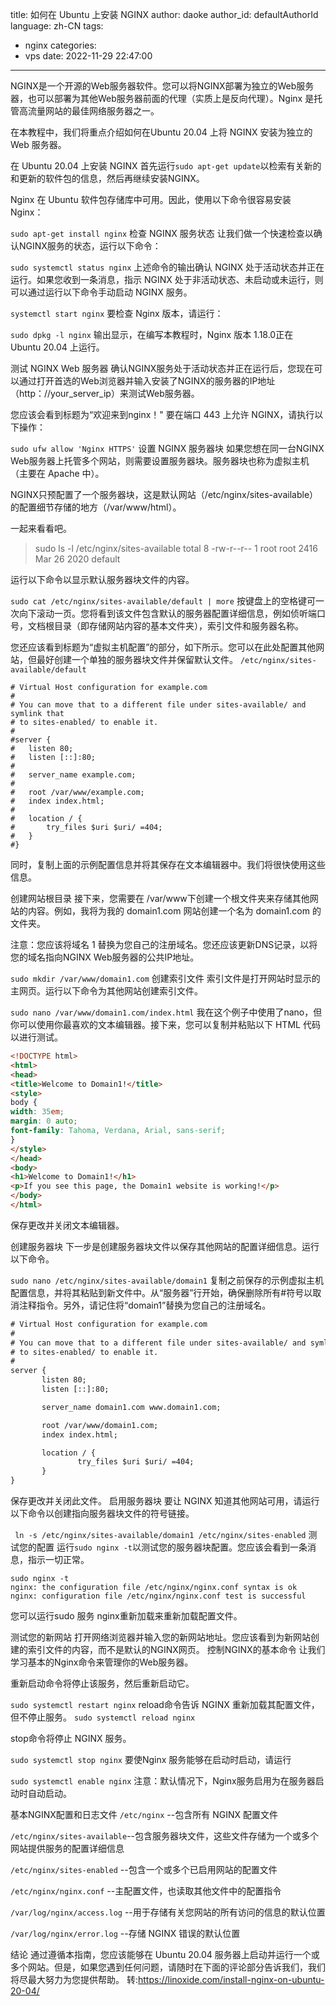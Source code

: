 title: 如何在 Ubuntu 上安装 NGINX
author: daoke
author_id: defaultAuthorId
language: zh-CN
tags:
  - nginx
categories:
  - vps
date: 2022-11-29 22:47:00
---
NGINX是一个开源的Web服务器软件。您可以将NGINX部署为独立的Web服务器，也可以部署为其他Web服务器前面的代理（实质上是反向代理）。Nginx 是托管高流量网站的最佳网络服务器之一。

在本教程中，我们将重点介绍如何在Ubuntu 20.04 上将 NGINX 安装为独立的 Web 服务器。

在 Ubuntu 20.04 上安装 NGINX
首先运行`sudo apt-get update`以检索有关新的和更新的软件包的信息，然后再继续安装NGINX。

Nginx 在 Ubuntu 软件包存储库中可用。因此，使用以下命令很容易安装 Nginx：

`sudo apt-get install nginx`
检查 NGINX 服务状态
让我们做一个快速检查以确认NGINX服务的状态，运行以下命令：

`sudo systemctl status nginx`
上述命令的输出确认 NGINX 处于活动状态并正在运行。如果您收到一条消息，指示 NGINX 处于非活动状态、未启动或未运行，则可以通过运行以下命令手动启动 NGINX 服务。

`systemctl start nginx`
要检查 Nginx 版本，请运行：

`sudo dpkg -l nginx`
输出显示，在编写本教程时，Nginx 版本 1.18.0正在 Ubuntu 20.04 上运行。

测试 NGINX Web 服务器
确认NGINX服务处于活动状态并正在运行后，您现在可以通过打开首选的Web浏览器并输入安装了NGINX的服务器的IP地址（http：//your_server_ip）来测试Web服务器。

您应该会看到标题为“欢迎来到nginx！"
要在端口 443 上允许 NGINX，请执行以下操作：

`sudo ufw allow 'Nginx HTTPS'`
设置 NGINX 服务器块
如果您想在同一台NGINX Web服务器上托管多个网站，则需要设置服务器块。服务器块也称为虚拟主机（主要在 Apache 中）。

NGINX只预配置了一个服务器块，这是默认网站（/etc/nginx/sites-available）的配置细节存储的地方（/var/www/html）。

一起来看看吧。
> sudo ls -l /etc/nginx/sites-available
total 8
-rw-r--r-- 1 root root 2416 Mar 26  2020 default

运行以下命令以显示默认服务器块文件的内容。

`sudo cat /etc/nginx/sites-available/default | more`
按键盘上的空格键可一次向下滚动一页。您将看到该文件包含默认的服务器配置详细信息，例如侦听端口号，文档根目录（即存储网站内容的基本文件夹），索引文件和服务器名称。

您还应该看到标题为“虚拟主机配置”的部分，如下所示。您可以在此处配置其他网站，但最好创建一个单独的服务器块文件并保留默认文件。
`/etc/nginx/sites-available/default`
```
# Virtual Host configuration for example.com
#
# You can move that to a different file under sites-available/ and symlink that
# to sites-enabled/ to enable it.
#
#server {
#	listen 80;
#	listen [::]:80;
#
#	server_name example.com;
#
#	root /var/www/example.com;
#	index index.html;
#
#	location / {
#		try_files $uri $uri/ =404;
#	}
#}
```
同时，复制上面的示例配置信息并将其保存在文本编辑器中。我们将很快使用这些信息。

创建网站根目录
接下来，您需要在 /var/www下创建一个根文件夹来存储其他网站的内容。例如，我将为我的 domain1.com 网站创建一个名为 domain1.com 的文件夹。

注意：您应该将域名 1 替换为您自己的注册域名。您还应该更新DNS记录，以将您的域名指向NGINX Web服务器的公共IP地址。

`sudo mkdir /var/www/domain1.com`
创建索引文件
索引文件是打开网站时显示的主网页。运行以下命令为其他网站创建索引文件。

`sudo nano /var/www/domain1.com/index.html`
我在这个例子中使用了nano，但你可以使用你最喜欢的文本编辑器。接下来，您可以复制并粘贴以下 HTML 代码以进行测试。
```html
<!DOCTYPE html>
<html>
<head>
<title>Welcome to Domain1!</title>
<style>
body {
width: 35em;
margin: 0 auto;
font-family: Tahoma, Verdana, Arial, sans-serif;
}
</style>
</head>
<body>
<h1>Welcome to Domain1!</h1>
<p>If you see this page, the Domain1 website is working!</p>
</body>
</html>
```
保存更改并关闭文本编辑器。

创建服务器块
下一步是创建服务器块文件以保存其他网站的配置详细信息。运行以下命令。

`sudo nano /etc/nginx/sites-available/domain1`
复制之前保存的示例虚拟主机配置信息，并将其粘贴到新文件中。从“服务器”行开始，确保删除所有#符号以取消注释指令。另外，请记住将“domain1”替换为您自己的注册域名。
```html
# Virtual Host configuration for example.com
#
# You can move that to a different file under sites-available/ and symlink that
# to sites-enabled/ to enable it.
#
server {
       listen 80;
       listen [::]:80;

       server_name domain1.com www.domain1.com;

       root /var/www/domain1.com;
       index index.html;

       location / {
               try_files $uri $uri/ =404;
       }
}
```
保存更改并关闭此文件。
启用服务器块
要让 NGINX 知道其他网站可用，请运行以下命令以创建指向服务器块文件的符号链接。

` ln -s /etc/nginx/sites-available/domain1 /etc/nginx/sites-enabled`
测试您的配置
运行`sudo nginx -t`以测试您的服务器块配置。您应该会看到一条消息，指示一切正常。
```
sudo nginx -t
nginx: the configuration file /etc/nginx/nginx.conf syntax is ok
nginx: configuration file /etc/nginx/nginx.conf test is successful
```
您可以运行sudo 服务 nginx重新加载来重新加载配置文件。

测试您的新网站
打开网络浏览器并输入您的新网站地址。您应该看到为新网站创建的索引文件的内容，而不是默认的NGINX网页。
控制NGINX的基本命令
让我们学习基本的Nginx命令来管理你的Web服务器。

重新启动命令将停止该服务，然后重新启动它。

`sudo systemctl restart nginx`
reload命令告诉 NGINX 重新加载其配置文件，但不停止服务。
`sudo systemctl reload nginx`

stop命令将停止 NGINX 服务。

 `sudo systemctl stop nginx`
要使Nginx 服务能够在启动时启动，请运行

`sudo systemctl enable nginx`
注意：默认情况下，Nginx服务启用为在服务器启动时自动启动。

基本NGINX配置和日志文件
`/etc/nginx` --包含所有 NGINX 配置文件

`/etc/nginx/sites-available`--包含服务器块文件，这些文件存储为一个或多个网站提供服务的配置详细信息

`/etc/nginx/sites-enabled` --包含一个或多个已启用网站的配置文件

`/etc/nginx/nginx.conf` --主配置文件，也读取其他文件中的配置指令

`/var/log/nginx/access.log` --用于存储有关您网站的所有访问的信息的默认位置

`/var/log/nginx/error.log` --存储 NGINX 错误的默认位置

结论
通过遵循本指南，您应该能够在 Ubuntu 20.04 服务器上启动并运行一个或多个网站。但是，如果您遇到任何问题，请随时在下面的评论部分告诉我们，我们将尽最大努力为您提供帮助。
转:https://linoxide.com/install-nginx-on-ubuntu-20-04/